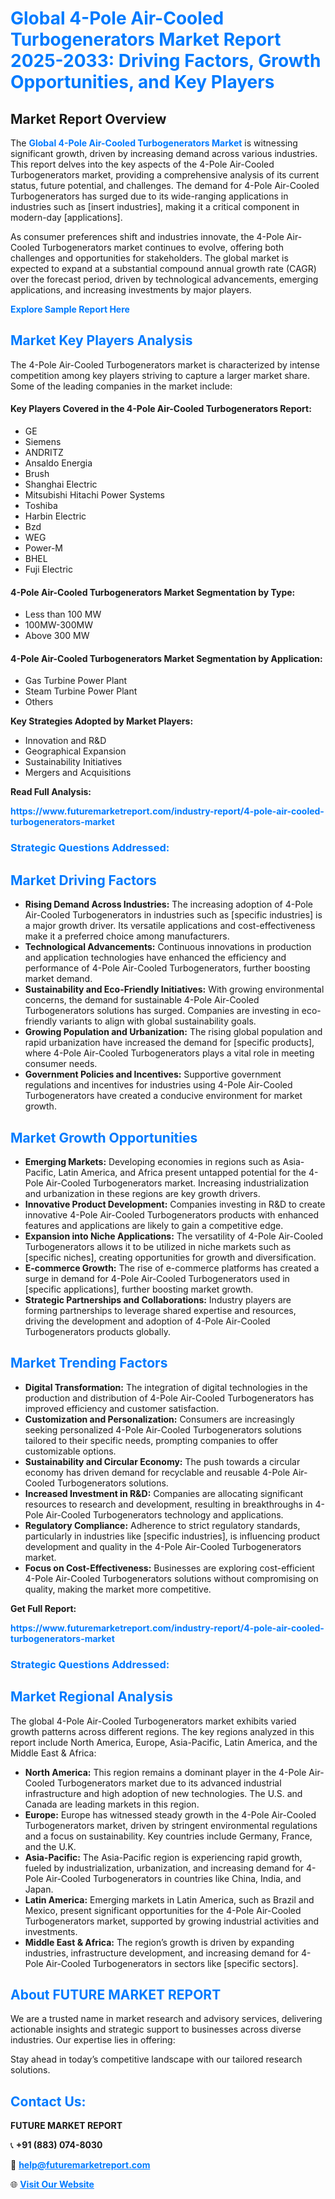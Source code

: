 <h1 style="color: #007BFF;">Global 4-Pole Air-Cooled Turbogenerators Market Report 2025-2033: Driving Factors, Growth Opportunities, and Key Players</h1>

<section id="overview">
<h2>Market Report Overview</h2>
<p>The <a href="https://www.futuremarketreport.com/industry-report/4-pole-air-cooled-turbogenerators-market" style="color: #007BFF; text-decoration: none;"><strong>Global 4-Pole Air-Cooled Turbogenerators Market</strong></a> is witnessing significant growth, driven by increasing demand across various industries. This report delves into the key aspects of the 4-Pole Air-Cooled Turbogenerators market, providing a comprehensive analysis of its current status, future potential, and challenges. The demand for 4-Pole Air-Cooled Turbogenerators has surged due to its wide-ranging applications in industries such as [insert industries], making it a critical component in modern-day [applications].</p>
<p>As consumer preferences shift and industries innovate, the 4-Pole Air-Cooled Turbogenerators market continues to evolve, offering both challenges and opportunities for stakeholders. The global market is expected to expand at a substantial compound annual growth rate (CAGR) over the forecast period, driven by technological advancements, emerging applications, and increasing investments by major players.</p>
</section>

<section id="overview">
<p><a href="https://www.futuremarketreport.com/request-sample/reportId=40613" style="color: #007BFF; text-decoration: none;"><strong>Explore Sample Report Here</strong></a></p>
</section>

<section id="key-players">
<h2 style="color: #007BFF;">Market Key Players Analysis</h2>
<p>The 4-Pole Air-Cooled Turbogenerators market is characterized by intense competition among key players striving to capture a larger market share. Some of the leading companies in the market include:</p>
<h4>Key Players Covered in the 4-Pole Air-Cooled Turbogenerators Report:</h4>
<ul><li>GE</li><li>Siemens</li><li>ANDRITZ</li><li>Ansaldo Energia</li><li>Brush</li><li>Shanghai Electric</li><li>Mitsubishi Hitachi Power Systems</li><li>Toshiba</li><li>Harbin Electric</li><li>Bzd</li><li>WEG</li><li>Power-M</li><li>BHEL</li><li>Fuji Electric</li></ul>
<h4>4-Pole Air-Cooled Turbogenerators Market Segmentation by Type:</h4>
<ul><li>Less than 100 MW</li><li>100MW-300MW</li><li>Above 300 MW</li></ul>

<h4>4-Pole Air-Cooled Turbogenerators Market Segmentation by Application:</h4>
<ul><li>Gas Turbine Power Plant</li><li>Steam Turbine Power Plant</li><li>Others</li></ul>
<p><strong>Key Strategies Adopted by Market Players:</strong></p>
<ul>
<li>Innovation and R&D</li>
<li>Geographical Expansion</li>
<li>Sustainability Initiatives</li>
<li>Mergers and Acquisitions</li>
</ul>
</section>

<section>
<p><strong>Read Full Analysis: </strong></p><a href="https://www.futuremarketreport.com/industry-report/4-pole-air-cooled-turbogenerators-market" style="color: #007BFF; text-decoration: none;"><strong>https://www.futuremarketreport.com/industry-report/4-pole-air-cooled-turbogenerators-market</strong></a>
<h3 style="color: #007BFF;">Strategic Questions Addressed:</h3>
</section>

<section id="driving-factors">
<h2 style="color: #007BFF;">Market Driving Factors</h2>
<ul>
<li><strong>Rising Demand Across Industries:</strong> The increasing adoption of 4-Pole Air-Cooled Turbogenerators in industries such as [specific industries] is a major growth driver. Its versatile applications and cost-effectiveness make it a preferred choice among manufacturers.</li>
<li><strong>Technological Advancements:</strong> Continuous innovations in production and application technologies have enhanced the efficiency and performance of 4-Pole Air-Cooled Turbogenerators, further boosting market demand.</li>
<li><strong>Sustainability and Eco-Friendly Initiatives:</strong> With growing environmental concerns, the demand for sustainable 4-Pole Air-Cooled Turbogenerators solutions has surged. Companies are investing in eco-friendly variants to align with global sustainability goals.</li>
<li><strong>Growing Population and Urbanization:</strong> The rising global population and rapid urbanization have increased the demand for [specific products], where 4-Pole Air-Cooled Turbogenerators plays a vital role in meeting consumer needs.</li>
<li><strong>Government Policies and Incentives:</strong> Supportive government regulations and incentives for industries using 4-Pole Air-Cooled Turbogenerators have created a conducive environment for market growth.</li>
</ul>
</section>

<section id="growth-opportunities">
<h2 style="color: #007BFF;">Market Growth Opportunities</h2>
<ul>
<li><strong>Emerging Markets:</strong> Developing economies in regions such as Asia-Pacific, Latin America, and Africa present untapped potential for the 4-Pole Air-Cooled Turbogenerators market. Increasing industrialization and urbanization in these regions are key growth drivers.</li>
<li><strong>Innovative Product Development:</strong> Companies investing in R&D to create innovative 4-Pole Air-Cooled Turbogenerators products with enhanced features and applications are likely to gain a competitive edge.</li>
<li><strong>Expansion into Niche Applications:</strong> The versatility of 4-Pole Air-Cooled Turbogenerators allows it to be utilized in niche markets such as [specific niches], creating opportunities for growth and diversification.</li>
<li><strong>E-commerce Growth:</strong> The rise of e-commerce platforms has created a surge in demand for 4-Pole Air-Cooled Turbogenerators used in [specific applications], further boosting market growth.</li>
<li><strong>Strategic Partnerships and Collaborations:</strong> Industry players are forming partnerships to leverage shared expertise and resources, driving the development and adoption of 4-Pole Air-Cooled Turbogenerators products globally.</li>
</ul>
</section>

<section id="trending-factors">
<h2 style="color: #007BFF;">Market Trending Factors</h2>
<ul>
<li><strong>Digital Transformation:</strong> The integration of digital technologies in the production and distribution of 4-Pole Air-Cooled Turbogenerators has improved efficiency and customer satisfaction.</li>
<li><strong>Customization and Personalization:</strong> Consumers are increasingly seeking personalized 4-Pole Air-Cooled Turbogenerators solutions tailored to their specific needs, prompting companies to offer customizable options.</li>
<li><strong>Sustainability and Circular Economy:</strong> The push towards a circular economy has driven demand for recyclable and reusable 4-Pole Air-Cooled Turbogenerators solutions.</li>
<li><strong>Increased Investment in R&D:</strong> Companies are allocating significant resources to research and development, resulting in breakthroughs in 4-Pole Air-Cooled Turbogenerators technology and applications.</li>
<li><strong>Regulatory Compliance:</strong> Adherence to strict regulatory standards, particularly in industries like [specific industries], is influencing product development and quality in the 4-Pole Air-Cooled Turbogenerators market.</li>
<li><strong>Focus on Cost-Effectiveness:</strong> Businesses are exploring cost-efficient 4-Pole Air-Cooled Turbogenerators solutions without compromising on quality, making the market more competitive.</li>
</ul>
</section>

<section>
<p><strong>Get Full Report: </strong></p><a href="https://www.futuremarketreport.com/industry-report/4-pole-air-cooled-turbogenerators-market" style="color: #007BFF; text-decoration: none;"><strong>https://www.futuremarketreport.com/industry-report/4-pole-air-cooled-turbogenerators-market</strong></a>
<h3 style="color: #007BFF;">Strategic Questions Addressed:</h3>
</section>


<section id="regional-analysis">
<h2 style="color: #007BFF;">Market Regional Analysis</h2>
<p>The global 4-Pole Air-Cooled Turbogenerators market exhibits varied growth patterns across different regions. The key regions analyzed in this report include North America, Europe, Asia-Pacific, Latin America, and the Middle East & Africa:</p>
<ul>
<li><strong>North America:</strong> This region remains a dominant player in the 4-Pole Air-Cooled Turbogenerators market due to its advanced industrial infrastructure and high adoption of new technologies. The U.S. and Canada are leading markets in this region.</li>
<li><strong>Europe:</strong> Europe has witnessed steady growth in the 4-Pole Air-Cooled Turbogenerators market, driven by stringent environmental regulations and a focus on sustainability. Key countries include Germany, France, and the U.K.</li>
<li><strong>Asia-Pacific:</strong> The Asia-Pacific region is experiencing rapid growth, fueled by industrialization, urbanization, and increasing demand for 4-Pole Air-Cooled Turbogenerators in countries like China, India, and Japan.</li>
<li><strong>Latin America:</strong> Emerging markets in Latin America, such as Brazil and Mexico, present significant opportunities for the 4-Pole Air-Cooled Turbogenerators market, supported by growing industrial activities and investments.</li>
<li><strong>Middle East & Africa:</strong> The region’s growth is driven by expanding industries, infrastructure development, and increasing demand for 4-Pole Air-Cooled Turbogenerators in sectors like [specific sectors].</li>
</ul>
</section>

<footer>
<h2 style="color: #007BFF;">About FUTURE MARKET REPORT</h2>
<p>We are a trusted name in market research and advisory services, delivering actionable insights and strategic support to businesses across diverse industries. Our expertise lies in offering:</p>

<p>Stay ahead in today’s competitive landscape with our tailored research solutions.</p>

<h2 style="color: #007BFF;">Contact Us:</h2>
<p><strong>FUTURE MARKET REPORT</strong></p>
<p>📞 <strong>+91 (883) 074-8030</strong></p>
<p>📧 <strong><a href="mailto:help@futuremarketreport.com" style="color: #007BFF;">help@futuremarketreport.com</a></strong></p>
<p>🌐 <strong><a href="https://www.futuremarketreport.com/" style="color: #007BFF;">Visit Our Website</a></strong></p>
</footer>